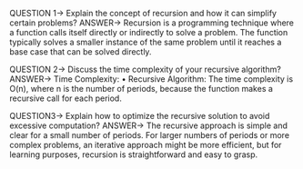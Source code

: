 QUESTION 1-> Explain the concept of recursion and how it can simplify certain problems?
ANSWER->
Recursion is a programming technique where a function calls itself directly or indirectly to solve a problem. The function typically solves a smaller instance of the same problem until it reaches a base case that can be solved directly.


QUESTION 2-> Discuss the time complexity of your recursive algorithm?
ANSWER->
Time Complexity:
•	Recursive Algorithm: The time complexity is O(n), where n is the number of periods, because the function makes a recursive call for each period.

QUESTION3-> Explain how to optimize the recursive solution to avoid excessive computation?
ANSWER->
The recursive approach is simple and clear for a small number of periods. For larger numbers of periods or more complex problems, an iterative approach might be more efficient, but for learning purposes, recursion is straightforward and easy to grasp.




